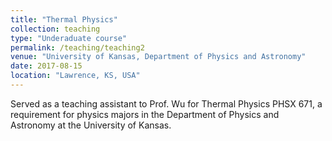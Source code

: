 ```yaml
---
title: "Thermal Physics"
collection: teaching
type: "Underaduate course"
permalink: /teaching/teaching2
venue: "University of Kansas, Department of Physics and Astronomy"
date: 2017-08-15
location: "Lawrence, KS, USA"
---
```


Served as a teaching assistant to Prof. Wu for Thermal Physics PHSX 671, a requirement for physics majors in the Department of Physics and Astronomy at the University of Kansas.  
